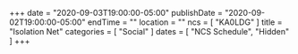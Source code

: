 +++
date = "2020-09-03T19:00:00-05:00"
publishDate = "2020-09-02T19:00:00-05:00"
endTime = ""
location = ""
ncs = [ "KA0LDG" ]
title = "Isolation Net"
categories = [ "Social" ]
dates = [ "NCS Schedule", "Hidden" ]
+++
